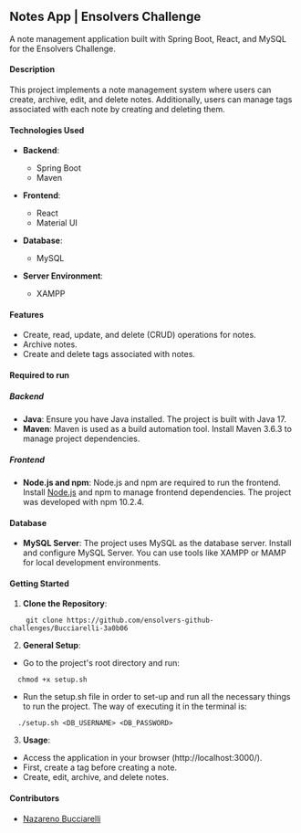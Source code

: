 ## Notes App | Ensolvers Challenge

A note management application built with Spring Boot, React, and MySQL for the Ensolvers Challenge.

#### Description

This project implements a note management system where users can create, archive, edit, and delete notes. Additionally, users can manage tags associated with each note by creating and deleting them.

#### Technologies Used

- **Backend**:
  - Spring Boot
  - Maven

- **Frontend**:
  - React
  - Material UI

- **Database**:
  - MySQL

- **Server Environment**:
  - XAMPP

#### Features

- Create, read, update, and delete (CRUD) operations for notes.
- Archive notes.
- Create and delete tags associated with notes.

#### Required to run

##### Backend
- **Java**: Ensure you have Java installed. The project is built with Java 17.
- **Maven**: Maven is used as a build automation tool. Install Maven 3.6.3 to manage project dependencies.

##### Frontend
- **Node.js and npm**: Node.js and npm are required to run the frontend. Install [Node.js](https://nodejs.org/) and npm to manage frontend dependencies. The project was developed with npm 10.2.4.

#### Database
- **MySQL Server**: The project uses MySQL as the database server. Install and configure MySQL Server. You can use tools like XAMPP or MAMP for local development environments.

#### Getting Started

1. **Clone the Repository**:

```
    git clone https://github.com/ensolvers-github-challenges/Bucciarelli-3a0b06
```

2. **General Setup**:
- Go to the project's root directory and run:
```
  chmod +x setup.sh
 ```

- Run the setup.sh file in order to set-up and run all the necessary things to run the project. The way of executing it in the terminal is:
```
  ./setup.sh <DB_USERNAME> <DB_PASSWORD>
 ```

3. **Usage**:
- Access the application in your browser (http://localhost:3000/).
- First, create a tag before creating a note.
- Create, edit, archive, and delete notes.

#### Contributors

- [Nazareno Bucciarelli](https://github.com/nazabucciarelli)

